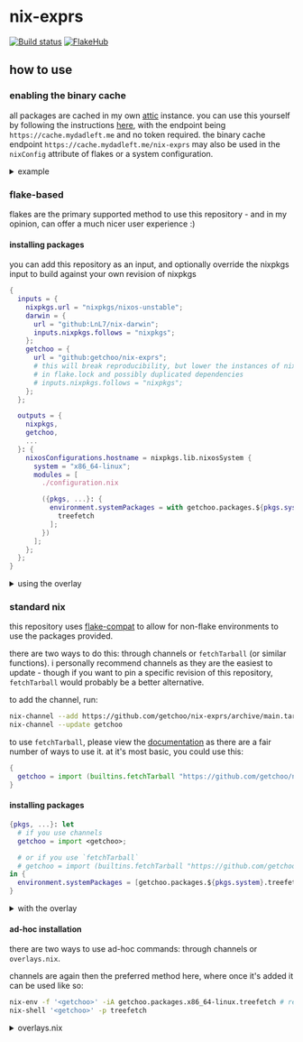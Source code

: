 # nix-exprs

[![Build status](https://img.shields.io/github/actions/workflow/status/getchoo/nix-exprs/ci.yaml?style=flat-square&logo=github&label=Build%20status&color=5277c3)](https://github.com/getchoo/nix-exprs/actions/workflows/ci.yaml)
[![FlakeHub](https://img.shields.io/endpoint?url=https://flakehub.com/f/getchoo/nix-exprs/badge)](https://flakehub.com/flake/getchoo/nix-exprs)

## how to use

### enabling the binary cache

all packages are cached in my own [attic](https://github.com/zhaofengli/attic) instance. you can use this
yourself by following the instructions [here](https://docs.attic.rs/user-guide/index.html), with the endpoint
being `https://cache.mydadleft.me` and no token required. the binary cache endpoint `https://cache.mydadleft.me/nix-exprs`
may also be used in the `nixConfig` attribute of flakes or a system configuration.

<details>
<summary>example</summary>

```nix
{pkgs, ...}: {
  nix.settings = {
    trusted-substituters = ["https://cache.mydadleft.me/nix-exprs"];
    trusted-public-keys = ["nix-exprs:mLifiLXlGVkkuFpIbqcrCWkIxKn2GyCkrxOuE7fwLxQ="];
  };
}
```

</details>

### flake-based

flakes are the primary supported method to use this repository - and in my opinion, can offer a much
nicer user experience :)

#### installing packages

you can add this repository as an input, and optionally override the nixpkgs input to build against
your own revision of nixpkgs

```nix
{
  inputs = {
    nixpkgs.url = "nixpkgs/nixos-unstable";
    darwin = {
      url = "github:LnL7/nix-darwin";
      inputs.nixpkgs.follows = "nixpkgs";
    };
    getchoo = {
      url = "github:getchoo/nix-exprs";
      # this will break reproducibility, but lower the instances of nixpkgs
      # in flake.lock and possibly duplicated dependencies
      # inputs.nixpkgs.follows = "nixpkgs";
    };
  };

  outputs = {
    nixpkgs,
    getchoo,
    ...
  }: {
    nixosConfigurations.hostname = nixpkgs.lib.nixosSystem {
      system = "x86_64-linux";
      modules = [
        ./configuration.nix

        ({pkgs, ...}: {
          environment.systemPackages = with getchoo.packages.${pkgs.system}; [
            treefetch
          ];
        })
      ];
    };
  };
}
```

<details>
<summary>using the overlay</summary>

the overlay (though not preferred for the sake of reproducibility) is also an
option for those who want to avoid the verbosity of installing packages directly,
a "plug-n-play" solution to using the packages, and/or a reduction in duplicated dependencies.

```nix
{
  inputs = {
    nixpkgs.url = "nixpkgs/nixos-unstable";
    darwin = {
      url = "github:LnL7/nix-darwin";
      inputs.nixpkgs.follows = "nixpkgs";
    };
    getchoo = {
      url = "github:getchoo/nix-exprs";
      # this should probably be used in this scenario as reproducibility is
      # already broken by using an overlay
      inputs.nixpkgs.follows = "nixpkgs";
    };
  };

  outputs = {
    nixpkgs,
    getchoo,
    ...
  }: {
    nixosConfigurations.hostname = nixpkgs.lib.nixosSystem {
      system = "x86_64-linux";
      modules = [
        ./configuration.nix

        ({pkgs, ...}: {
          nixpkgs.overlays = [getchoo.overlays.default];
          environment.systemPackages = with pkgs; [
            treefetch
          ];
        })
      ];
    };
  };
}
```

#### ad-hoc installation

this flake can also be used in the base nix package manager!

> **Note**
> for nixos/nix-darwin users, `nixpkgs.overlays` does not configure
> overlays for tools such as `nix(-)run`, `nix(-)shell`, etc. so this
> will also be required for you

the best way to make this overlay available for you is to
add it to your flake registry like so.

```sh
nix registry add getchoo github:getchoo/nix-exprs
nix profile install getchoo#treefetch
nix shell getchoo#cfspeedtest
```

</details>

### standard nix

this repository uses [flake-compat](https://github.com/edolstra/flake-compat) to allow for non-flake environments to use the packages provided.

there are two ways to do this: through channels or `fetchTarball` (or similar functions). i personally recommend
channels as they are the easiest to update - though if you want to pin a specific revision of this repository,
`fetchTarball` would probably be a better alternative.

to add the channel, run:

```sh
nix-channel --add https://github.com/getchoo/nix-exprs/archive/main.tar.gz getchoo
nix-channel --update getchoo

```

to use `fetchTarball`, please view the [documentation](https://nixos.org/manual/nix/stable/language/builtins.html?highlight=fetchtarball#builtins-fetchTarball) as there are a fair number of ways to use it.
at it's most basic, you could use this:

```nix
{
  getchoo = import (builtins.fetchTarball "https://github.com/getchoo/nix-exprs/archive/main.tar.gz");
}
```

#### installing packages

```nix
{pkgs, ...}: let
  # if you use channels
  getchoo = import <getchoo>;

  # or if you use `fetchTarball`
  # getchoo = import (builtins.fetchTarball "https://github.com/getchoo/nix-exprs/archive/main.tar.gz");
in {
  environment.systemPackages = [getchoo.packages.${pkgs.system}.treefetch];
}
```

<details>
<summary>with the overlay</summary>

```nix
{pkgs, ...}: let
  # if you use channels
  getchoo = import <getchoo>;

  # or if you use `fetchTarball`
  # getchoo = import (builtins.fetchTarball "https://github.com/getchoo/nix-exprs/archive/main.tar.gz");
in {
  nixpkgs.overlays = [getchoo.overlays.default];
  environment.systemPackages = [pkgs.treefetch];
}
```

</details>

#### ad-hoc installation

there are two ways to use ad-hoc commands: through channels or `overlays.nix`.

channels are again then the preferred method here, where once it's added it can be used
like so:

```sh
nix-env -f '<getchoo>' -iA getchoo.packages.x86_64-linux.treefetch # replace x86_64-linux with your system
nix-shell '<getchoo>' -p treefetch
```

<details>
<summary>overlays.nix</summary>

for those who don't want to use this flake's revision of nixpkgs - or have the verbosity
of the `flake-compat` provided commands - `overlays.nix` is a good option.

in `~/.config/nixpkgs/overlays.nix`:

```nix
let
  # if you use channels
  getchoo = import <getchoo>;

  # or if you use `fetchTarball`
  # getchoo = import (builtins.fetchTarball "https://github.com/getchoo/nix-exprs/archive/main.tar.gz");
in [getchoo.overlays.default]
```

</details>
